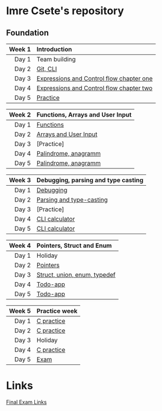 # Imre Csete's repository

## Foundation

  Week 1 | Introduction
  -------:|:-----------------------
  Day 1  | Team building
  Day 2  | [Git, CLI](https://github.com/greenfox-academy/ImreCsete/tree/master/week-01/day-2)
  Day 3  | [Expressions and Control flow chapter one](https://github.com/greenfox-academy/ImreCsete/tree/master/week-01/day-3)
  Day 4  | [Expressions and Control flow chapter two](https://github.com/greenfox-academy/ImreCsete/tree/master/week-01/day-4)
  Day 5  | [Practice](https://github.com/greenfox-academy/ImreCsete/tree/master/week-01/day-5)
  
  Week 2  | Functions, Arrays and User Input
  -------:|:-----------------------
  Day 1  | [Functions](https://github.com/greenfox-academy/ImreCsete/tree/master/week-02/day-1)
  Day 2  | [Arrays and User Input](https://github.com/greenfox-academy/ImreCsete/tree/master/week-02/day-2)
  Day 3  | [Practice]
  Day 4  | [Palindrome, anagramm](https://github.com/greenfox-academy/ImreCsete/tree/master/week-02/day-4)
  Day 5  | [Palindrome, anagramm](https://github.com/greenfox-academy/ImreCsete/tree/master/week-02/day-4)
  
  Week 3  | Debugging, parsing and type casting
  -------:|:-----------------------
  Day 1  | [Debugging](https://github.com/greenfox-academy/ImreCsete/tree/master/week-03/day-1)
  Day 2  | [Parsing and type-casting](https://github.com/greenfox-academy/ImreCsete/tree/master/week-03/day-2)
  Day 3  | [Practice]
  Day 4  | [CLI calculator](https://github.com/greenfox-academy/ImreCsete/tree/master/week-03/Calculator)
  Day 5  | [CLI calculator](https://github.com/greenfox-academy/ImreCsete/tree/master/week-03/Calculator)
  
  Week 4  | Pointers, Struct and Enum
  -------:|:-----------------------
  Day 1  | Holiday
  Day 2  | [Pointers](https://github.com/greenfox-academy/ImreCsete/tree/master/week-04/day-1)
  Day 3  | [Struct, union, enum, typedef](https://github.com/greenfox-academy/ImreCsete/tree/master/week-04/day-2)
  Day 4  | [Todo-app](https://github.com/greenfox-academy/ImreCsete/tree/master/week-04/ToDo_App)
  Day 5  | [Todo-app](https://github.com/greenfox-academy/ImreCsete/tree/master/week-04/ToDo_App)
  
  Week 5  | Practice week
  -------:|:-----------------------
  Day 1  | [C practice](https://github.com/greenfox-academy/ImreCsete/tree/master/week-05/day-1)
  Day 2  | [C practice](https://github.com/greenfox-academy/ImreCsete/tree/master/week-05/day-2)
  Day 3  | Holiday
  Day 4  | [C practice](https://github.com/greenfox-academy/ImreCsete/tree/master/week-04)
  Day 5  | [Exam](https://github.com/ImreCsete/static-foundation-exam-1st)

# Links

[Final Exam Links](https://github.com/greenfox-academy/ImreCsete/tree/master/final_exam_links)